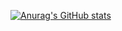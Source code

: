 [![Anurag's GitHub stats](https://github-readme-stats.vercel.app/api?username=sjwiq200)](https://github.com/anuraghazra/github-readme-stats)
